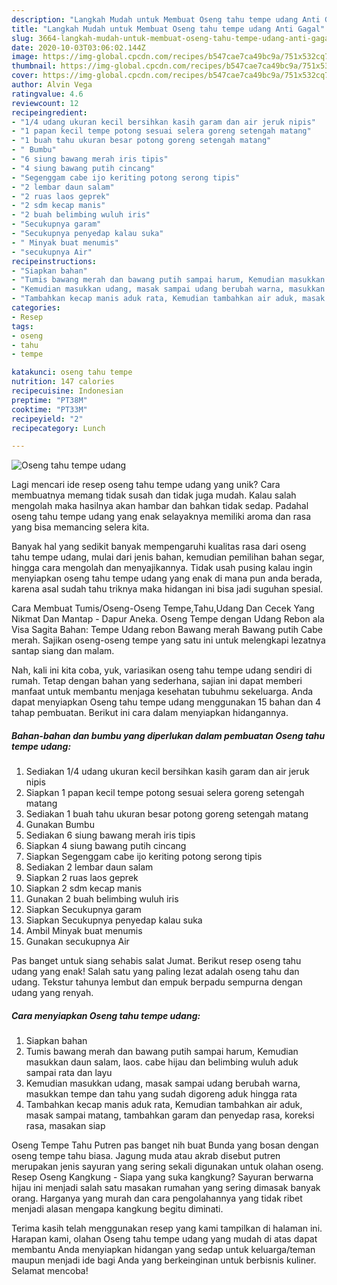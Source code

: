 ```yaml
---
description: "Langkah Mudah untuk Membuat Oseng tahu tempe udang Anti Gagal"
title: "Langkah Mudah untuk Membuat Oseng tahu tempe udang Anti Gagal"
slug: 3664-langkah-mudah-untuk-membuat-oseng-tahu-tempe-udang-anti-gagal
date: 2020-10-03T03:06:02.144Z
image: https://img-global.cpcdn.com/recipes/b547cae7ca49bc9a/751x532cq70/oseng-tahu-tempe-udang-foto-resep-utama.jpg
thumbnail: https://img-global.cpcdn.com/recipes/b547cae7ca49bc9a/751x532cq70/oseng-tahu-tempe-udang-foto-resep-utama.jpg
cover: https://img-global.cpcdn.com/recipes/b547cae7ca49bc9a/751x532cq70/oseng-tahu-tempe-udang-foto-resep-utama.jpg
author: Alvin Vega
ratingvalue: 4.6
reviewcount: 12
recipeingredient:
- "1/4 udang ukuran kecil bersihkan kasih garam dan air jeruk nipis"
- "1 papan kecil tempe potong sesuai selera goreng setengah matang"
- "1 buah tahu ukuran besar potong goreng setengah matang"
- " Bumbu"
- "6 siung bawang merah iris tipis"
- "4 siung bawang putih cincang"
- "Segenggam cabe ijo keriting potong serong tipis"
- "2 lembar daun salam"
- "2 ruas laos geprek"
- "2 sdm kecap manis"
- "2 buah belimbing wuluh iris"
- "Secukupnya garam"
- "Secukupnya penyedap kalau suka"
- " Minyak buat menumis"
- "secukupnya Air"
recipeinstructions:
- "Siapkan bahan"
- "Tumis bawang merah dan bawang putih sampai harum, Kemudian masukkan daun salam, laos. cabe hijau dan belimbing wuluh aduk sampai rata dan layu"
- "Kemudian masukkan udang, masak sampai udang berubah warna, masukkan tempe dan tahu yang sudah digoreng aduk hingga rata"
- "Tambahkan kecap manis aduk rata, Kemudian tambahkan air aduk, masak sampai matang, tambahkan garam dan penyedap rasa, koreksi rasa, masakan siap"
categories:
- Resep
tags:
- oseng
- tahu
- tempe

katakunci: oseng tahu tempe 
nutrition: 147 calories
recipecuisine: Indonesian
preptime: "PT38M"
cooktime: "PT33M"
recipeyield: "2"
recipecategory: Lunch

---
```



![Oseng tahu tempe udang](https://img-global.cpcdn.com/recipes/b547cae7ca49bc9a/751x532cq70/oseng-tahu-tempe-udang-foto-resep-utama.jpg)

Lagi mencari ide resep oseng tahu tempe udang yang unik? Cara membuatnya memang tidak susah dan tidak juga mudah. Kalau salah mengolah maka hasilnya akan hambar dan bahkan tidak sedap. Padahal oseng tahu tempe udang yang enak selayaknya memiliki aroma dan rasa yang bisa memancing selera kita.

Banyak hal yang sedikit banyak mempengaruhi kualitas rasa dari oseng tahu tempe udang, mulai dari jenis bahan, kemudian pemilihan bahan segar, hingga cara mengolah dan menyajikannya. Tidak usah pusing kalau ingin menyiapkan oseng tahu tempe udang yang enak di mana pun anda berada, karena asal sudah tahu triknya maka hidangan ini bisa jadi suguhan spesial.

Cara Membuat Tumis/Oseng-Oseng Tempe,Tahu,Udang Dan Cecek Yang Nikmat Dan Mantap - Dapur Aneka. Oseng Tempe dengan Udang Rebon ala Visa Sagita Bahan: Tempe Udang rebon Bawang merah Bawang putih Cabe merah. Sajikan oseng-oseng tempe yang satu ini untuk melengkapi lezatnya santap siang dan malam.


Nah, kali ini kita coba, yuk, variasikan oseng tahu tempe udang sendiri di rumah. Tetap dengan bahan yang sederhana, sajian ini dapat memberi manfaat untuk membantu menjaga kesehatan tubuhmu sekeluarga. Anda dapat menyiapkan Oseng tahu tempe udang menggunakan 15 bahan dan 4 tahap pembuatan. Berikut ini cara dalam menyiapkan hidangannya.

<!--inarticleads1-->

##### Bahan-bahan dan bumbu yang diperlukan dalam pembuatan Oseng tahu tempe udang:

1. Sediakan 1/4 udang ukuran kecil bersihkan kasih garam dan air jeruk nipis
1. Siapkan 1 papan kecil tempe potong sesuai selera goreng setengah matang
1. Sediakan 1 buah tahu ukuran besar potong goreng setengah matang
1. Gunakan  Bumbu
1. Sediakan 6 siung bawang merah iris tipis
1. Siapkan 4 siung bawang putih cincang
1. Siapkan Segenggam cabe ijo keriting potong serong tipis
1. Sediakan 2 lembar daun salam
1. Siapkan 2 ruas laos geprek
1. Siapkan 2 sdm kecap manis
1. Gunakan 2 buah belimbing wuluh iris
1. Siapkan Secukupnya garam
1. Siapkan Secukupnya penyedap kalau suka
1. Ambil  Minyak buat menumis
1. Gunakan secukupnya Air


Pas banget untuk siang sehabis salat Jumat. Berikut resep oseng tahu udang yang enak! Salah satu yang paling lezat adalah oseng tahu dan udang. Tekstur tahunya lembut dan empuk berpadu sempurna dengan udang yang renyah. 

<!--inarticleads2-->

##### Cara menyiapkan Oseng tahu tempe udang:

1. Siapkan bahan
1. Tumis bawang merah dan bawang putih sampai harum, Kemudian masukkan daun salam, laos. cabe hijau dan belimbing wuluh aduk sampai rata dan layu
1. Kemudian masukkan udang, masak sampai udang berubah warna, masukkan tempe dan tahu yang sudah digoreng aduk hingga rata
1. Tambahkan kecap manis aduk rata, Kemudian tambahkan air aduk, masak sampai matang, tambahkan garam dan penyedap rasa, koreksi rasa, masakan siap


Oseng Tempe Tahu Putren pas banget nih buat Bunda yang bosan dengan oseng tempe tahu biasa. Jagung muda atau akrab disebut putren merupakan jenis sayuran yang sering sekali digunakan untuk olahan oseng. Resep Oseng Kangkung - Siapa yang suka kangkung? Sayuran berwarna hijau ini menjadi salah satu masakan rumahan yang sering dimasak banyak orang. Harganya yang murah dan cara pengolahannya yang tidak ribet menjadi alasan mengapa kangkung begitu diminati. 

Terima kasih telah menggunakan resep yang kami tampilkan di halaman ini. Harapan kami, olahan Oseng tahu tempe udang yang mudah di atas dapat membantu Anda menyiapkan hidangan yang sedap untuk keluarga/teman maupun menjadi ide bagi Anda yang berkeinginan untuk berbisnis kuliner. Selamat mencoba!
